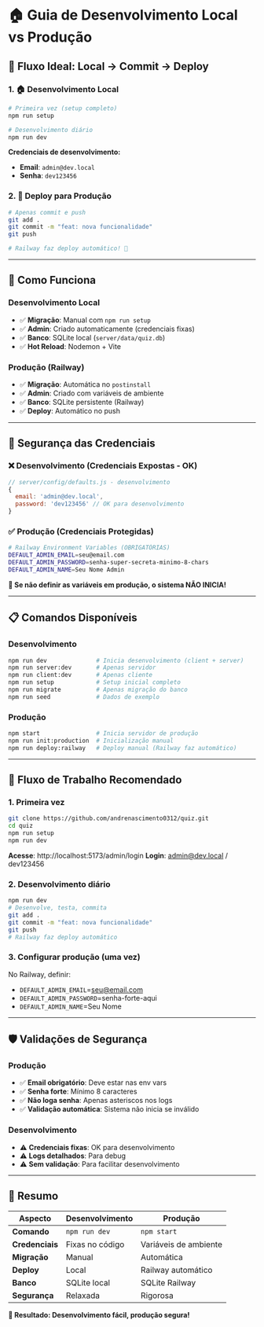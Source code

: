# 🏠 Guia de Desenvolvimento Local vs Produção

## 🎯 **Fluxo Ideal: Local → Commit → Deploy**

### **1. 🏠 Desenvolvimento Local**

```bash
# Primeira vez (setup completo)
npm run setup

# Desenvolvimento diário
npm run dev
```

**Credenciais de desenvolvimento:**
- **Email**: `admin@dev.local`
- **Senha**: `dev123456`

### **2. 🚀 Deploy para Produção**

```bash
# Apenas commit e push
git add .
git commit -m "feat: nova funcionalidade"
git push

# Railway faz deploy automático! 🎉
```

---

## 🔧 **Como Funciona**

### **Desenvolvimento Local**
- ✅ **Migração**: Manual com `npm run setup`
- ✅ **Admin**: Criado automaticamente (credenciais fixas)
- ✅ **Banco**: SQLite local (`server/data/quiz.db`)
- ✅ **Hot Reload**: Nodemon + Vite

### **Produção (Railway)**
- ✅ **Migração**: Automática no `postinstall`
- ✅ **Admin**: Criado com variáveis de ambiente
- ✅ **Banco**: SQLite persistente (Railway)
- ✅ **Deploy**: Automático no push

---

## 🔐 **Segurança das Credenciais**

### **❌ Desenvolvimento (Credenciais Expostas - OK)**
```javascript
// server/config/defaults.js - desenvolvimento
{
  email: 'admin@dev.local',
  password: 'dev123456' // OK para desenvolvimento
}
```

### **✅ Produção (Credenciais Protegidas)**
```bash
# Railway Environment Variables (OBRIGATÓRIAS)
DEFAULT_ADMIN_EMAIL=seu@email.com
DEFAULT_ADMIN_PASSWORD=senha-super-secreta-minimo-8-chars
DEFAULT_ADMIN_NAME=Seu Nome Admin
```

**🚨 Se não definir as variáveis em produção, o sistema NÃO INICIA!**

---

## 📋 **Comandos Disponíveis**

### **Desenvolvimento**
```bash
npm run dev              # Inicia desenvolvimento (client + server)
npm run server:dev       # Apenas servidor
npm run client:dev       # Apenas cliente
npm run setup            # Setup inicial completo
npm run migrate          # Apenas migração do banco
npm run seed             # Dados de exemplo
```

### **Produção**
```bash
npm start                # Inicia servidor de produção
npm run init:production  # Inicialização manual
npm run deploy:railway   # Deploy manual (Railway faz automático)
```

---

## 🔄 **Fluxo de Trabalho Recomendado**

### **1. Primeira vez**
```bash
git clone https://github.com/andrenascimento0312/quiz.git
cd quiz
npm run setup
npm run dev
```
**Acesse**: http://localhost:5173/admin/login
**Login**: admin@dev.local / dev123456

### **2. Desenvolvimento diário**
```bash
npm run dev
# Desenvolve, testa, commita
git add .
git commit -m "feat: nova funcionalidade"
git push
# Railway faz deploy automático
```

### **3. Configurar produção (uma vez)**
No Railway, definir:
- `DEFAULT_ADMIN_EMAIL`=seu@email.com
- `DEFAULT_ADMIN_PASSWORD`=senha-forte-aqui
- `DEFAULT_ADMIN_NAME`=Seu Nome

---

## 🛡️ **Validações de Segurança**

### **Produção**
- ✅ **Email obrigatório**: Deve estar nas env vars
- ✅ **Senha forte**: Mínimo 8 caracteres
- ✅ **Não loga senha**: Apenas asteriscos nos logs
- ✅ **Validação automática**: Sistema não inicia se inválido

### **Desenvolvimento**
- ⚠️ **Credenciais fixas**: OK para desenvolvimento
- ⚠️ **Logs detalhados**: Para debug
- ⚠️ **Sem validação**: Para facilitar desenvolvimento

---

## 🎯 **Resumo**

| Aspecto | Desenvolvimento | Produção |
|---------|-----------------|----------|
| **Comando** | `npm run dev` | `npm start` |
| **Credenciais** | Fixas no código | Variáveis de ambiente |
| **Migração** | Manual | Automática |
| **Deploy** | Local | Railway automático |
| **Banco** | SQLite local | SQLite Railway |
| **Segurança** | Relaxada | Rigorosa |

**🎉 Resultado: Desenvolvimento fácil, produção segura!**
